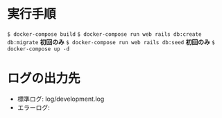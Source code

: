 # 実行手順

`$ docker-compose build` 
`$ docker-compose run web rails db:create db:migrate` **初回のみ**
`$ docker-compose run web rails db:seed` **初回のみ**
`$ docker-compose up -d`

# ログの出力先
- 標準ログ: log/development.log
- エラーログ: